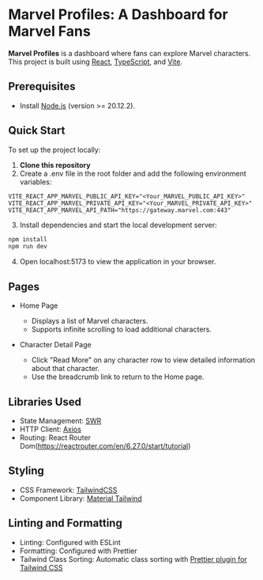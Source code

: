 # Marvel Profiles: A Dashboard for Marvel Fans

**Marvel Profiles** is a dashboard where fans can explore Marvel characters. This project is built using [React](https://react.dev/), [TypeScript](https://www.typescriptlang.org/), and [Vite](https://vite.dev/).

## Prerequisites

- Install [Node.js](https://nodejs.org/) (version >= 20.12.2).

## Quick Start

To set up the project locally:

1. **Clone this repository**
2. Create a .env file in the root folder and add the following environment variables:

```
VITE_REACT_APP_MARVEL_PUBLIC_API_KEY="<Your_MARVEL_PUBLIC_API_KEY>"
VITE_REACT_APP_MARVEL_PRIVATE_API_KEY="<Your_MARVEL_PRIVATE_API_KEY>"
VITE_REACT_APP_MARVEL_API_PATH="https://gateway.marvel.com:443"
```

3. Install dependencies and start the local development server:

```bash
npm install
npm run dev
```

4. Open localhost:5173 to view the application in your browser.

## Pages

- Home Page

  - Displays a list of Marvel characters.
  - Supports infinite scrolling to load additional characters.

- Character Detail Page
  - Click "Read More" on any character row to view detailed information about that character.
  - Use the breadcrumb link to return to the Home page.

## Libraries Used

- State Management: [SWR](https://swr.vercel.app/)
- HTTP Client: [Axios](https://www.npmjs.com/package/axios)
- Routing: React Router Dom(https://reactrouter.com/en/6.27.0/start/tutorial)

## Styling

- CSS Framework: [TailwindCSS](https://tailwindcss.com/)
- Component Library: [Material Tailwind](https://www.material-tailwind.com/)

## Linting and Formatting

- Linting: Configured with ESLint
- Formatting: Configured with Prettier
- Tailwind Class Sorting: Automatic class sorting with [Prettier plugin for Tailwind CSS](https://tailwindcss.com/blog/automatic-class-sorting-with-prettier)
